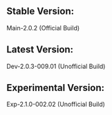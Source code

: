 ## Stable Version:
Main-2.0.2 (Official Build)

## Latest Version:
Dev-2.0.3-009.01 (Unofficial Build)

## Experimental Version:
Exp-2.1.0-002.02 (Unofficial Build)
